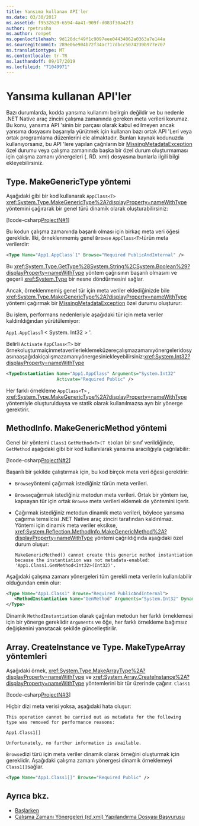 ```yaml
---
title: Yansıma kullanan API'ler
ms.date: 03/30/2017
ms.assetid: f9532629-6594-4a41-909f-d083f30a42f3
author: rpetrusha
ms.author: ronpet
ms.openlocfilehash: 9d120dcf49f1c9097eee04434062a0363a7e144a
ms.sourcegitcommit: 289e06e904b72f34ac717dbcc5074239b977e707
ms.translationtype: MT
ms.contentlocale: tr-TR
ms.lasthandoff: 09/17/2019
ms.locfileid: "71049971"
---
```

# <a name="apis-that-rely-on-reflection"></a>Yansıma kullanan API'ler
Bazı durumlarda, kodda yansıma kullanımı belirgin değildir ve bu nedenle .NET Native araç zinciri çalışma zamanında gereken meta verileri korumaz. Bu konu, yansıma API 'sinin bir parçası olarak kabul edilmeyen ancak yansıma dosyasını başarıyla yürütmek için kullanan bazı ortak API 'Leri veya ortak programlama düzenlerini ele almaktadır. Bunları kaynak kodunuzda kullanıyorsanız, bu API 'lere yapılan çağrıların bir [MissingMetadataException](missingmetadataexception-class-net-native.md) özel durumu veya çalışma zamanında başka bir özel durum oluşturmaması için çalışma zamanı yönergeleri (. RD. xml) dosyasına bunlarla ilgili bilgi ekleyebilirsiniz.  
  
## <a name="typemakegenerictype-method"></a>Type. MakeGenericType yöntemi  
 Aşağıdaki gibi bir kod kullanarak `AppClass<T>` <xref:System.Type.MakeGenericType%2A?displayProperty=nameWithType> yöntemini çağırarak bir genel türü dinamik olarak oluşturabilirsiniz:  
  
 [!code-csharp[ProjectN#1](../../../samples/snippets/csharp/VS_Snippets_CLR/projectn/cs/type_makegenerictype1.cs#1)]  
  
 Bu kodun çalışma zamanında başarılı olması için birkaç meta veri öğesi gereklidir. İlki, örneklenmemiş genel `Browse` `AppClass<T>`türün meta verilerdir:  
  
```xml  
<Type Name="App1.AppClass`1" Browse="Required PublicAndInternal" />  
```  
  
 Bu <xref:System.Type.GetType%28System.String%2CSystem.Boolean%29?displayProperty=nameWithType> yöntem çağrısının başarılı olmasını ve geçerli <xref:System.Type> bir nesne döndürmesini sağlar.  
  
 Ancak, örneklenmemiş genel tür için meta veriler eklediğinizde bile <xref:System.Type.MakeGenericType%2A?displayProperty=nameWithType> yöntemi çağırmak bir [MissingMetadataException](missingmetadataexception-class-net-native.md) özel durumu oluşturur:  
  
Bu işlem, performans nedenleriyle aşağıdaki tür için meta veriler kaldırıldığından yürütülemiyor:  
  
`App1.AppClass`1 < System. Int32 > '.  
  
 Belirli `Activate` `AppClass<T>` bir örnekoluşturmaiçinmetaverilerieklemeküzereçalışmazamanıyönergeleridosyasınaaşağıdakiçalışmazamanıyönergesiniekleyebilirsiniz:<xref:System.Int32?displayProperty=nameWithType>  
  
```xml  
<TypeInstantiation Name="App1.AppClass" Arguments="System.Int32"   
                   Activate="Required Public" />  
```  
  
 Her farklı örnekleme `AppClass<T>` , <xref:System.Type.MakeGenericType%2A?displayProperty=nameWithType> yöntemiyle oluşturulduysa ve statik olarak kullanılmazsa ayrı bir yönerge gerektirir.  
  
## <a name="methodinfomakegenericmethod-method"></a>MethodInfo. MakeGenericMethod yöntemi  
 Genel bir yöntemi `Class1` `GetMethod<T>(T t)`olan bir sınıf verildiğinde, `GetMethod` aşağıdaki gibi bir kod kullanılarak yansıma aracılığıyla çağrılabilir:  
  
 [!code-csharp[ProjectN#2](../../../samples/snippets/csharp/VS_Snippets_CLR/projectn/cs/makegenericmethod1.cs#2)]  
  
 Başarılı bir şekilde çalıştırmak için, bu kod birçok meta veri öğesi gerektirir:  
  
- `Browse`yöntemi çağırmak istediğiniz türün meta verileri.  
  
- `Browse`çağırmak istediğiniz metodun meta verileri.  Ortak bir yöntem ise, kapsayan tür için ortak `Browse` meta verileri eklemek de yöntemini içerir.  
  
- Çağırmak istediğiniz metodun dinamik meta verileri, böylece yansıma çağırma temsilcisi .NET Native araç zinciri tarafından kaldırılmaz. Yöntemi için dinamik meta veriler eksikse, <xref:System.Reflection.MethodInfo.MakeGenericMethod%2A?displayProperty=nameWithType> yöntemi çağrıldığında aşağıdaki özel durum oluşur:  
  
    ```output
    MakeGenericMethod() cannot create this generic method instantiation because the instantiation was not metadata-enabled: 'App1.Class1.GenMethod<Int32>(Int32)'.  
    ```  
  
 Aşağıdaki çalışma zamanı yönergeleri tüm gerekli meta verilerin kullanılabilir olduğundan emin olur:  
  
```xml  
<Type Name="App1.Class1" Browse="Required PublicAndInternal">  
   <MethodInstantiation Name="GenMethod" Arguments="System.Int32" Dynamic="Required"/>  
</Type>  
```  
  
 Dinamik `MethodInstantiation` olarak çağrılan metodun her farklı örneklemesi için bir yönerge gereklidir `Arguments` ve öğe, her farklı örnekleme bağımsız değişkenini yansıtacak şekilde güncelleştirilir.  
  
## <a name="arraycreateinstance-and-typemaketypearray-methods"></a>Array. CreateInstance ve Type. MakeTypeArray yöntemleri  
 Aşağıdaki örnek, <xref:System.Type.MakeArrayType%2A?displayProperty=nameWithType> ve <xref:System.Array.CreateInstance%2A?displayProperty=nameWithType> yöntemlerini bir tür üzerinde çağırır. `Class1`  
  
 [!code-csharp[ProjectN#3](../../../samples/snippets/csharp/VS_Snippets_CLR/projectn/cs/array1.cs#3)]  
  
 Hiçbir dizi meta verisi yoksa, aşağıdaki hata oluşur:  
  
```output
This operation cannot be carried out as metadata for the following type was removed for performance reasons:  
  
App1.Class1[]  
  
Unfortunately, no further information is available.  
```  
  
 `Browse`dizi türü için meta veriler dinamik olarak örneğini oluşturmak için gereklidir.  Aşağıdaki çalışma zamanı yönergesi dinamik örneklemeyi `Class1[]`sağlar.  
  
```xml  
<Type Name="App1.Class1[]" Browse="Required Public" />  
```  
  
## <a name="see-also"></a>Ayrıca bkz.

- [Başlarken](getting-started-with-net-native.md)
- [Çalışma Zamanı Yönergeleri (rd.xml) Yapılandırma Dosyası Başvurusu](runtime-directives-rd-xml-configuration-file-reference.md)
